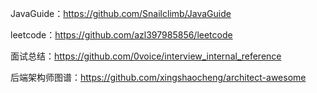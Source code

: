 JavaGuide：https://github.com/Snailclimb/JavaGuide

leetcode：https://github.com/azl397985856/leetcode

面试总结：https://github.com/0voice/interview_internal_reference

后端架构师图谱：https://github.com/xingshaocheng/architect-awesome

